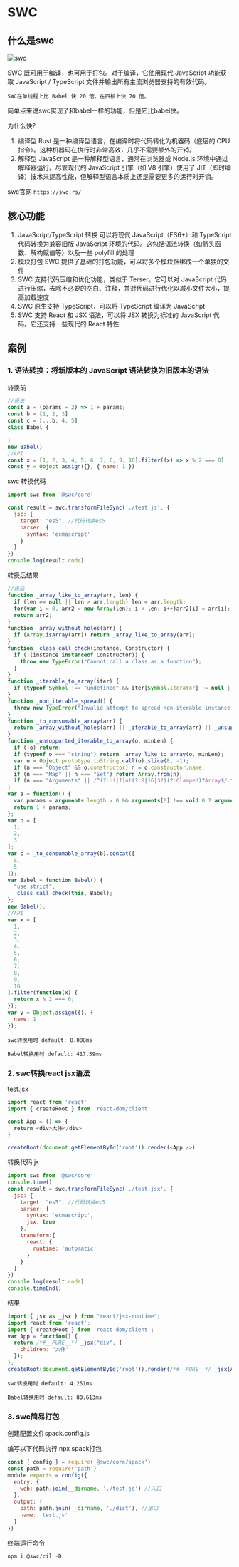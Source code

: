 # SWC


## 什么是swc

![swc](../../images/前端工程化/swc.jpg)

SWC 既可用于编译，也可用于打包。对于编译，它使用现代 JavaScript 功能获取 JavaScript / TypeScript 文件并输出所有主流浏览器支持的有效代码。

`SWC在单线程上比 Babel 快 20 倍，在四核上快 70 倍。`

简单点来说swc实现了和babel一样的功能，但是它比babel快。

为什么快?

1. 编译型 Rust 是一种编译型语言，在编译时将代码转化为机器码（底层的 CPU 指令）。这种机器码在执行时非常高效，几乎不需要额外的开销。
2. 解释型 JavaScript 是一种解释型语言，通常在浏览器或 Node.js 环境中通过解释器运行。尽管现代的 JavaScript 引擎（如 V8 引擎）使用了 JIT（即时编译）技术来提高性能，但解释型语言本质上还是需要更多的运行时开销。

swc官网 `https://swc.rs/`

## 核心功能

1. JavaScript/TypeScript 转换 可以将现代 JavaScript（ES6+）和 TypeScript 代码转换为兼容旧版 JavaScript 环境的代码。这包括语法转换（如箭头函数、解构赋值等）以及一些 polyfill 的处理
2. 模块打包 SWC 提供了基础的打包功能，可以将多个模块捆绑成一个单独的文件
3. SWC 支持代码压缩和优化功能，类似于 Terser。它可以对 JavaScript 代码进行压缩，去除不必要的空白、注释，并对代码进行优化以减小文件大小，提高加载速度
4. SWC 原生支持 TypeScript，可以将 TypeScript 编译为 JavaScript
5. SWC 支持 React 和 JSX 语法，可以将 JSX 转换为标准的 JavaScript 代码。它还支持一些现代的 React 特性

## 案例
### 1. 语法转换：将新版本的 JavaScript 语法转换为旧版本的语法
转换前
```javascript
//语法
const a = (params = 2) => 1 + params;
const b = [1, 2, 3]
const c = [...b, 4, 5]
class Babel {

}
new Babel()
//API
const x = [1, 2, 3, 4, 5, 6, 7, 8, 9, 10].filter((x) => x % 2 === 0)
const y = Object.assign({}, { name: 1 })
```

swc 转换代码

```javascript
import swc from '@swc/core'

const result = swc.transformFileSync('./test.js', {
  jsc: {
    target: "es5", //代码转换es5
    parser: {
      syntax: 'ecmascript'
    }
  }
})
console.log(result.code)
```
转换后结果

```javascript
//语法
function _array_like_to_array(arr, len) {
  if (len == null || len > arr.length) len = arr.length;
  for(var i = 0, arr2 = new Array(len); i < len; i++)arr2[i] = arr[i];
  return arr2;
}
function _array_without_holes(arr) {
  if (Array.isArray(arr)) return _array_like_to_array(arr);
}
function _class_call_check(instance, Constructor) {
  if (!(instance instanceof Constructor)) {
    throw new TypeError("Cannot call a class as a function");
  }
}
function _iterable_to_array(iter) {
  if (typeof Symbol !== "undefined" && iter[Symbol.iterator] != null || iter["@@iterator"] != null) return Array.from(iter);
}
function _non_iterable_spread() {
  throw new TypeError("Invalid attempt to spread non-iterable instance.\\nIn order to be iterable, non-array objects must have a [Symbol.iterator]() method.");
}
function _to_consumable_array(arr) {
  return _array_without_holes(arr) || _iterable_to_array(arr) || _unsupported_iterable_to_array(arr) || _non_iterable_spread();
}
function _unsupported_iterable_to_array(o, minLen) {
  if (!o) return;
  if (typeof o === "string") return _array_like_to_array(o, minLen);
  var n = Object.prototype.toString.call(o).slice(8, -1);
  if (n === "Object" && o.constructor) n = o.constructor.name;
  if (n === "Map" || n === "Set") return Array.from(n);
  if (n === "Arguments" || /^(?:Ui|I)nt(?:8|16|32)(?:Clamped)?Array$/.test(n)) return _array_like_to_array(o, minLen);
}
var a = function() {
  var params = arguments.length > 0 && arguments[0] !== void 0 ? arguments[0] : 2;
  return 1 + params;
};
var b = [
  1,
  2,
  3
];
var c = _to_consumable_array(b).concat([
  4,
  5
]);
var Babel = function Babel() {
  "use strict";
  _class_call_check(this, Babel);
};
new Babel();
//API
var x = [
  1,
  2,
  3,
  4,
  5,
  6,
  7,
  8,
  9,
  10
].filter(function(x) {
  return x % 2 === 0;
});
var y = Object.assign({}, {
  name: 1
});
```
`swc转换用时 default: 8.088ms`

`Babel转换用时 default: 417.59ms`

### 2. swc转换react jsx语法
test.jsx
```javascript
import react from 'react'
import { createRoot } from 'react-dom/client'

const App = () => {
  return <div>大伟</div>
}

createRoot(document.getElementById('root')).render(<App />)
```
转换代码
js
```javascript
import swc from '@swc/core'
console.time()
const result = swc.transformFileSync('./test.jsx', {
  jsc: {
    target: "es5", //代码转换es5
    parser: {
      syntax: 'ecmascript',
      jsx: true
    },
    transform:{
      react: {
        runtime: 'automatic'
      }
    }
  }
})
console.log(result.code)
console.timeEnd()
```
结果
```javascript
import { jsx as _jsx } from "react/jsx-runtime";
import react from 'react';
import { createRoot } from 'react-dom/client';
var App = function() {
  return /*#__PURE__*/ _jsx("div", {
    children: "大伟"
  });
};
createRoot(document.getElementById('root')).render(/*#__PURE__*/ _jsx(App, {}));
```
`swc转换用时 default: 4.251ms`

`Babel转换用时 default: 80.613ms`

### 3. swc简易打包

创建配置文件spack.config.js

编写以下代码执行 npx spack打包
```javascript
const { config } = require('@swc/core/spack')
const path = require('path')
module.exports = config({
  entry: {
    web: path.join(__dirname, './test.js') //入口
  },
  output: {
    path: path.join(__dirname, './dist'), //出口
    name: 'test.js'
  }
})
```
终端运行命令
```javascript
npm i @swc/cil -D
```